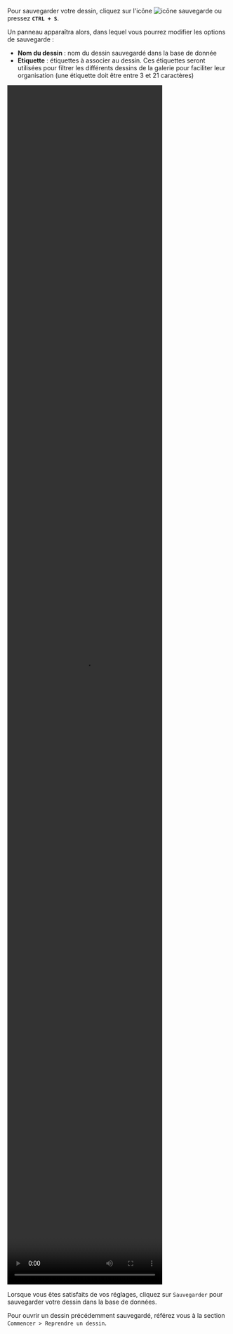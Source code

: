 Pour sauvegarder votre dessin, cliquez sur l'icône ![icône sauvegarde](/assets/sidebar-icons/sauvegarder.png) ou pressez **`CTRL + S`**. 

Un panneau apparaîtra alors, dans lequel vous pourrez modifier les options de sauvegarde :

*   **Nom du dessin** : nom du dessin sauvegardé dans la base de donnée
*   **Etiquette** : étiquettes à associer au dessin. Ces étiquettes seront utilisées pour filtrer les différents dessins de la galerie pour faciliter leur organisation (une étiquette doit être entre 3 et 21 caractères)

<video width="70%" height="70%" class="doc-fig" autoplay loop>
    <source src="/assets/doc/vid/sauvegarde.webm" type="video/webm">
</video>

Lorsque vous êtes satisfaits de vos réglages, cliquez sur `Sauvegarder` pour sauvegarder votre dessin dans la base de données.

Pour ouvrir un dessin précédemment sauvegardé, référez vous à la section `Commencer > Reprendre un dessin`.
